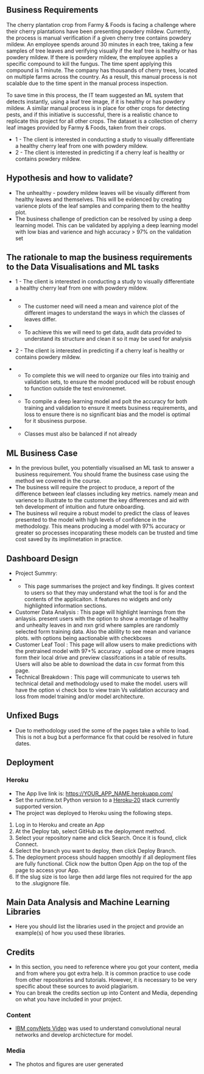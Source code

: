 ## Business Requirements
The cherry plantation crop from Farmy & Foods is facing a challenge where their cherry plantations have been presenting powdery mildew. Currently, the process is manual verification if a given cherry tree contains powdery mildew. An employee spends around 30 minutes in each tree, taking a few samples of tree leaves and verifying visually if the leaf tree is healthy or has powdery mildew. If there is powdery mildew, the employee applies a specific compound to kill the fungus. The time spent applying this compound is 1 minute.  The company has thousands of cherry trees, located on multiple farms across the country. As a result, this manual process is not scalable due to the time spent in the manual process inspection.

To save time in this process, the IT team suggested an ML system that detects instantly, using a leaf tree image, if it is healthy or has powdery mildew. A similar manual process is in place for other crops for detecting pests, and if this initiative is successful, there is a realistic chance to replicate this project for all other crops. The dataset is a collection of cherry leaf images provided by Farmy & Foods, taken from their crops.


* 1 - The client is interested in conducting a study to visually differentiate a healthy cherry leaf from one with powdery mildew.
* 2 - The client is interested in predicting if a cherry leaf is healthy or contains powdery mildew.


## Hypothesis and how to validate?
* The unhealthy - powdery mildew leaves will be visually different from healthy leaves and themselves. This will be evidenced by creating varience plots of the leaf samples and comparing them to the healthy plot.
* The business challenge of prediction can be resolved by using a deep learning model. This can be validated by applying a deep learning model with low bias and varience and high accuracy > 97% on the validation set 

## The rationale to map the business requirements to the Data Visualisations and ML tasks
* 1 - The client is interested in conducting a study to visually differentiate a healthy cherry leaf from one with powdery mildew.
* * The customer need will need a mean and vairence plot of the different images to understand the ways in which the classes of leaves differ.
* * To achieve this we will need to get data, audit data provided to understand its structure and clean it so it may be used for analysis

* 2 - The client is interested in predicting if a cherry leaf is healthy or contains powdery mildew.
* * To complete this we will need to organize our files into trainig and validation sets, to ensure the model produced will be robust enough to function outside the test environemet.
* * To compile a deep learning model and polt the accuracy for both training and validation to ensure it meets business requirements, and loss to ensure there is no significant bias and the model is optimal for it sbusiness purpose.
* * Classes must also be balanced if not already

## ML Business Case
* In the previous bullet, you potentially visualised an ML task to answer a business requirement. You should frame the business case using the method we covered in the course.
* The business will require the project to produce, a report of the difference between leaf classes including key metrics. namely mean and varience to illustrate to the customer the key differences and aid with teh development of intuition and future onboarding.
* The business wil require a robust model to predict the class of leaves presented to the model with high levels of confidence in the methodology. This means producing a model with 97% accuracy or greater so processes incoparating these models can be trusted and time cost saved by its implimetation in practice.

## Dashboard Design
* Project Summry:
* * This page summarises the project and key findings. It gives context to users so that they may understand what the tool is for and the contents of the applicaiton. it features no widgets and only highlighted information sections.
* Customer Data Analysis : This page will highlight learnings from the anlaysis. present users with the option to show a montage of healthy and unhealty leaves in and nxn grid where samples are randomly selected form training data. Also the ablility to see mean and variance plots. with options being aactionable with checkboxes 
* Customer Leaf Tool : This page will allow users to make predictions with the pretrained model with 97+% accuracy . upload one or more images form their local drive and preview classifcations in a table of results. Users will also be able to download the data in csv format from this page. 
* Technical Breakdown : This page will communicate to userws teh technical detail and methodology used to make the model. users will have the option vi check box to view train Vs validation accuracy and loss from model training and/or model architecture. 

## Unfixed Bugs
* Due to methodology used the some of the pages take a while to load. This is not a bug but a performance fix that could be resolved in future dates.

## Deployment
### Heroku

* The App live link is: https://YOUR_APP_NAME.herokuapp.com/ 
* Set the runtime.txt Python version to a [Heroku-20](https://devcenter.heroku.com/articles/python-support#supported-runtimes) stack currently supported version.
* The project was deployed to Heroku using the following steps.

1. Log in to Heroku and create an App
2. At the Deploy tab, select GitHub as the deployment method.
3. Select your repository name and click Search. Once it is found, click Connect.
4. Select the branch you want to deploy, then click Deploy Branch.
5. The deployment process should happen smoothly if all deployment files are fully functional. Click now the button Open App on the top of the page to access your App.
6. If the slug size is too large then add large files not required for the app to the .slugignore file. 


## Main Data Analysis and Machine Learning Libraries
* Here you should list the libraries used in the project and provide an example(s) of how you used these libraries.


## Credits 

* In this section, you need to reference where you got your content, media and from where you got extra help. It is common practice to use code from other repositories and tutorials. However, it is necessary to be very specific about these sources to avoid plagiarism. 
* You can break the credits section up into Content and Media, depending on what you have included in your project. 

### Content 

- [IBM convNets Video](https://www.youtube.com/watch?v=QzY57FaENXg) was used to understand convolutional neural networks and develop archictecture for model.

### Media

- The photos and figures are user generated
